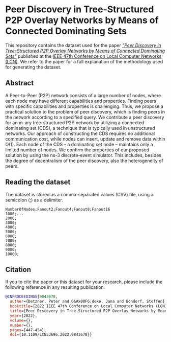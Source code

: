 # Peer Discovery in Tree-Structured P2P Overlay Networks by Means of Connected Dominating Sets

This repository contains the dataset used for the paper [_"Peer Discovery in Tree-Structured P2P Overlay Networks by Means of Connected Dominating Sets"_](https://doi.org/10.1109/LCN53696.2022.9843678) published at the [IEEE 47th Conference on Local Computer Networks (LCN)](https://www.ieeelcn.org).
We refer to the paper for a full explanation of the methodology used for generating the dataset.

## Abstract

A Peer-to-Peer (P2P) network consists of a large number of nodes, where each node may have different capabilities and properties. 
Finding peers with specific capabilities and properties is challenging. 
Thus, we propose a practical solution to the problem of peer discovery, which is finding peers in the network according to a specified query.
We contribute a peer discovery for an m-ary tree-structured P2P network by utilizing a connected dominating set (CDS), a technique that is typically used in unstructured networks. 
Our approach of constructing the CDS requires no additional communication cost, while nodes can insert, update and remove data within O(1). 
Each node of the CDS – a dominating set node – maintains only a limited number of nodes. 
We confirm the properties of our proposed solution by using the ns-3 discrete-event simulator. 
This includes, besides the degree of decentralism of the peer discovery, also the heterogeneity of peers.

## Reading the dataset

The dataset is stored as a comma-separated values (CSV) file, using a semicolon (;) as a delimiter.
```csv
NumberOfNodes;Fanout2;Fanout4;Fanout8;Fanout16
1000;...
2000;
3000;
4000;
5000;
6000;
7000;
8000;
9000;
10000;
```


## Citation

If you to cite the paper or this dataset for your research, please include the following reference in any resulting publication:

```bibtex
@INPROCEEDINGS{9843678,
  author={Detzner, Peter and G&#x00F6;deke, Jana and Bondorf, Steffen},
  booktitle={2022 IEEE 47th Conference on Local Computer Networks (LCN)}, 
  title={Peer Discovery in Tree-Structured P2P Overlay Networks by Means of Connected Dominating Sets}, 
  year={2022},
  volume={},
  number={},
  pages={447-454},
  doi={10.1109/LCN53696.2022.9843678}}
```
